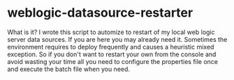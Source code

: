 # weblogic-datasource-restarter
What is it?
I wrote this script to automize to restart of my local web logic server data sources. If you are here you may already need it. Sometimes the environment requires to deploy frequently and causes a heuristic mixed exception. So if you don't want to restart your own from the console and avoid wasting your time all you need to configure the properties file once and execute the batch file when you need.
